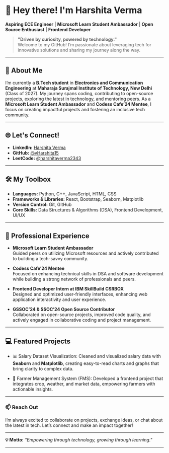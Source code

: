 # 👋 Hey there! I'm Harshita Verma

**Aspiring ECE Engineer** | **Microsoft Learn Student Ambassador** | **Open Source Enthusiast** | **Frontend Developer**

> **"Driven by curiosity, powered by technology."**  
> Welcome to my GitHub! I’m passionate about leveraging tech for innovative solutions and sharing my journey along the way.

---

## 🌟 About Me
I’m currently a **B.Tech student** in **Electronics and Communication Engineering** at **Maharaja Surajmal Institute of Technology, New Delhi** (Class of 2027). My journey spans coding, contributing to open-source projects, exploring the latest in technology, and mentoring peers. As a **Microsoft Learn Student Ambassador** and **Codess Cafe’24 Mentee**, I focus on creating impactful projects and fostering an inclusive tech community.

---

## 🌐 Let's Connect!
- **LinkedIn:** [Harshita Verma](https://www.linkedin.com/in/harshita-verma-453954292/)
- **GitHub:** [@vHarshita15](https://github.com/vHarshita15)
- **LeetCode:** [@harshitaverma2343](https://leetcode.com/u/harshitaverma2343/)

---

## 🛠️ My Toolbox
- **Languages:** Python, C++, JavaScript, HTML, CSS
- **Frameworks & Libraries:** React, Bootstrap, Seaborn, Matplotlib
- **Version Control:** Git, GitHub
- **Core Skills:** Data Structures & Algorithms (DSA), Frontend Development, UI/UX

---

## 🚀 Professional Experience
- **Microsoft Learn Student Ambassador**  
   Guided peers on utilizing Microsoft resources and actively contributed to building a tech-savvy community.

- **Codess Cafe’24 Mentee**  
   Focused on enhancing technical skills in DSA and software development while building a strong network of professionals and peers.

- **Frontend Developer Intern at IBM SkillBuild CSRBOX**  
   Designed and optimized user-friendly interfaces, enhancing web application interactivity and user experience.

- **GSSOC’24 & SSOC’24 Open Source Contributor**  
   Collaborated on open-source projects, improved code quality, and actively engaged in collaborative coding and project management.

---

## 💻 Featured Projects
- 📊 Salary Dataset Visualization: 
   Cleaned and visualized salary data with **Seaborn** and **Matplotlib**, creating easy-to-read charts and graphs that bring clarity to complex data.

- 🌱 Farmer Management System (FMS):
   Developed a frontend project that integrates crop, weather, and market data, empowering farmers with actionable insights.
---

### 📫 Reach Out
I’m always excited to collaborate on projects, exchange ideas, or chat about the latest in tech. Let’s connect and make an impact together!

---

**💡 Motto:** _"Empowering through technology, growing through learning."_

---


<!---
vHarshita15/vHarshita15 is a ✨ special ✨ repository because its `README.md` (this file) appears on your GitHub profile.
You can click the Preview link to take a look at your changes.
--->
